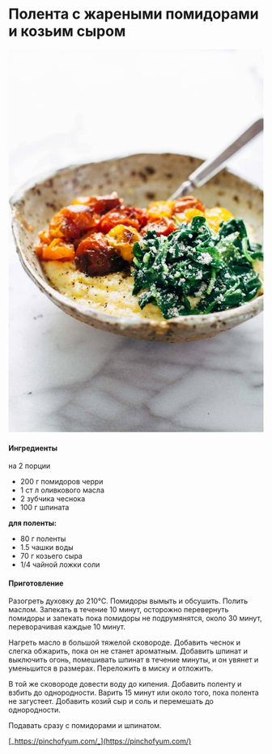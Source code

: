 ﻿---
image: ../../pics/Roasted-Tomatoes-with-Satueed-Spinach-and-Polenta.jpg
---
# Полента с жареными помидорами и козьим сыром

![Полента с жареными помидорами и козьим сыром](../../pics/Roasted-Tomatoes-with-Satueed-Spinach-and-Polenta.jpg)

#### Ингредиенты

на 2 порции

* 200 г помидоров черри
* 1 ст л оливкового масла
* 2 зубчика чеснока
* 100 г шпината

**для поленты:**

* 80 г поленты
* 1.5 чашки воды
* 70 г козьего сыра
* 1/4 чайной ложки соли

#### Приготовление

Разогреть духовку до 210°С. Помидоры вымыть и обсушить. Полить маслом. Запекать в течение 10 минут, осторожно перевернуть помидоры и запекать пока помидоры не подрумянятся, около 30 минут, переворачивая каждые 10 минут.

Нагреть масло в большой тяжелой сковороде. Добавить чеснок и слегка обжарить, пока он не станет ароматным. Добавить шпинат и выключить огонь, помешивать шпинат в течение минуты, и он увянет и уменьшится в размерах. Переложить в миску и отложить.

В той же сковороде довести воду до кипения. Добавить поленту и взбить до однородности. Варить 15 минут или около того, пока полента не загустеет. Добавить козий сыр и соль и перемешать до однородности.

Подавать сразу с помидорами и шпинатом.

[_https://pinchofyum.com/_](https://pinchofyum.com/)
